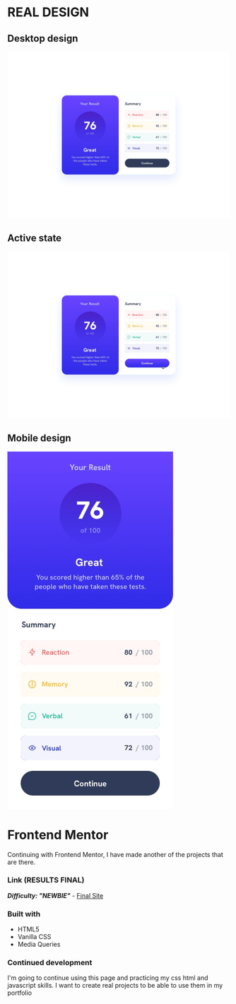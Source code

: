 # REAL DESIGN
## Desktop design
![DesktopVersion](/design/desktop-design.jpg)
## Active state
![Descripción de la imagen](/design/active-states.jpg)
## Mobile design
![Descripción de la imagen](/design/mobile-design.jpg)

# Frontend Mentor
Continuing with Frontend Mentor, I have made another of the projects that are there.

### Link (RESULTS FINAL)
***Difficulty: "NEWBIE"*** - [Final Site](https://summary-component-bodini.netlify.app/)

### Built with

- HTML5
- Vanilla CSS
- Media Queries

### Continued development

I'm going to continue using this page and practicing my css html and javascript skills. I want to create real projects to be able to use them in my portfolio

